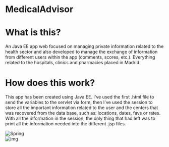 # MedicalAdvisor

# What is this?
An Java EE app web focused on managing private information related to the health sector and also developed to manage the exchange of information from different users within the app (comments, scores, etc.). Everything related to the hospitals, clinics and pharmacies placed in Madrid.

# How does this work?
This app has been created using Java EE. I've used the first .html file to send the variables to the servlet via form, 
then I've used the session to store all the important information related to the user and the centers that was recovered from the data base, such as: locations, dates, favs or rates. With all the information in the session, the only thing that had left was to print all the information needed into the different .jsp files.

![Spring](https://img.shields.io/badge/spring-%236DB33F.svg?style=flat&logo=spring&logoColor=white)
<br>
![img](https://img.shields.io/badge/version-3.2-blue)

<!-- I need to translate the variables and the comments into English -->
